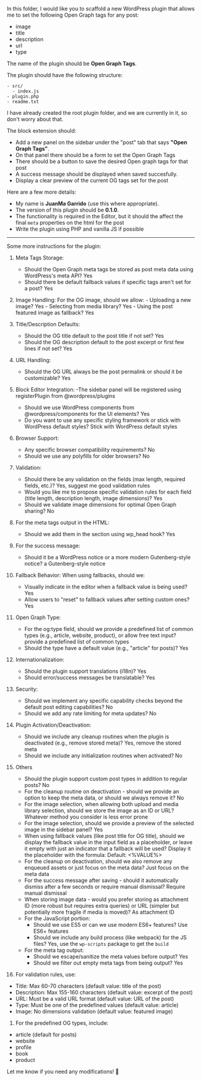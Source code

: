 In this folder, I would like you to scaffold a new WordPress plugin that allows me to set the following Open Graph tags for any post:

- image
- title
- description
- url
- type

The name of the plugin should be **Open Graph Tags**.

The plugin should have the following structure:

```
- src/
  - index.js
- plugin.php
- readme.txt
```

I have already created the root plugin folder, and we are currently in it, so don't worry about that.

The block extension should:

- Add a new panel on the sidebar under the "post" tab that says **"Open Graph Tags"**.
- On that panel there should be a form to set the Open Graph Tags
- There should be a button to save the desired Open graph tags for that post
- A success message should be displayed when saved succesfully.
- Display a clear preview of the current OG tags set for the post

Here are a few more details:

- My name is **JuanMa Garrido** (use this where appropriate).
- The version of this plugin should be **0.1.0**.
- The functionality is required in the Editor, but it should the affect the final `meta` properties on the html for the post
- Write the plugin using PHP and vanilla JS if possible

---

Some more instructions for the plugin:

1. Meta Tags Storage:
   - Should the Open Graph meta tags be stored as post meta data using WordPress's meta API? Yes
   - Should there be default fallback values if specific tags aren't set for a post? Yes
2. Image Handling:
   For the OG image, should we allow: - Uploading a new image? Yes - Selecting from media library? Yes - Using the post featured image as fallback? Yes
3. Title/Description Defaults:
   - Should the OG title default to the post title if not set? Yes
   - Should the OG description default to the post excerpt or first few lines if not set? Yes
4. URL Handling:
   - Should the OG URL always be the post permalink or should it be customizable? Yes
5. Block Editor Integration:
   -The sidebar panel will be registered using registerPlugin from @wordpress/plugins
   - Should we use WordPress components from @wordpress/components for the UI elements? Yes
   - Do you want to use any specific styling framework or stick with WordPress default styles? Stick with WordPress default styles
6. Browser Support:
   - Any specific browser compatibility requirements? No
   - Should we use any polyfills for older browsers? No
7. Validation:
   - Should there be any validation on the fields (max length, required fields, etc.)? Yes, suggest me good validation rules
   - Would you like me to propose specific validation rules for each field (title length, description length, image dimensions)? Yes
   - Should we validate image dimensions for optimal Open Graph sharing? No
8. For the meta tags output in the HTML:
   - Should we add them in the <head> section using wp_head hook? Yes
9. For the success message:
   - Should it be a WordPress notice or a more modern Gutenberg-style notice? a Gutenberg-style notice
10. Fallback Behavior: When using fallbacks, should we:
    - Visually indicate in the editor when a fallback value is being used? Yes
    - Allow users to "reset" to fallback values after setting custom ones? Yes
11. Open Graph Type:
    - For the og:type field, should we provide a predefined list of common types (e.g., article, website, product), or allow free text input? provide a predefined list of common types
    - Should the type have a default value (e.g., "article" for posts)? Yes
12. Internationalization:
    - Should the plugin support translations (i18n)? Yes
    - Should error/success messages be translatable? Yes
13. Security:
    - Should we implement any specific capability checks beyond the default post editing capabilities? No
    - Should we add any rate limiting for meta updates? No
14. Plugin Activation/Deactivation:
    - Should we include any cleanup routines when the plugin is deactivated (e.g., remove stored meta)? Yes, remove the stored meta
    - Should we include any initialization routines when activated? No
15. Others

    - Should the plugin support custom post types in addition to regular posts? No
    - For the cleanup routine on deactivation - should we provide an option to keep the meta data, or should we always remove it? No
    - For the image selection, when allowing both upload and media library selection, should we store the image as an ID or URL? Whatever method you consider is less error prone
    - For the image selection, should we provide a preview of the selected image in the sidebar panel? Yes
    - When using fallback values (like post title for OG title), should we display the fallback value in the input field as a placeholder, or leave it empty with just an indicator that a fallback will be used? Display it the placeholder with the formula: Default: <%VALUE%>
    - For the cleanup on deactivation, should we also remove any enqueued assets or just focus on the meta data? Just focus on the meta data
    - For the success message after saving - should it automatically dismiss after a few seconds or require manual dismissal? Require manual dismissal
    - When storing image data - would you prefer storing as attachment ID (more robust but requires extra queries) or URL (simpler but potentially more fragile if media is moved)? As attachment ID
    - For the JavaScript portion:
      - Should we use ES5 or can we use modern ES6+ features? Use ES6+ features
      - Should we include any build process (like webpack) for the JS files? Yes, use the `wp-scripts` package to get the `build`
    - For the meta tag output:
      - Should we escape/sanitize the meta values before output? Yes
      - Should we filter out empty meta tags from being output? Yes

16. For validation rules, use:

- Title: Max 60-70 characters (default value: title of the post)
- Description: Max 155-160 characters (default value: excerpt of the post)
- URL: Must be a valid URL format (default value: URL of the post)
- Type: Must be one of the predefined values (default value: article)
- Image: No dimensions validation (default value: featured image)

1. For the predefined OG types, include:

- article (default for posts)
- website
- profile
- book
- product

Let me know if you need any modifications! 🚀
